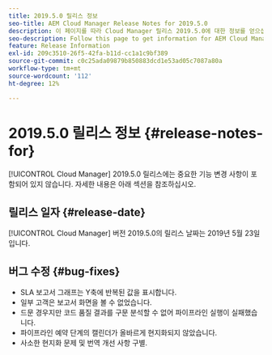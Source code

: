 ```yaml
---
title: 2019.5.0 릴리스 정보
seo-title: AEM Cloud Manager Release Notes for 2019.5.0
description: 이 페이지를 따라 Cloud Manager 릴리스 2019.5.0에 대한 정보를 얻으십시오.
seo-description: Follow this page to get information for AEM Cloud Manager Release 2019.5.0.
feature: Release Information
exl-id: 209c3510-26f5-42fa-b11d-cc1a1c9bf389
source-git-commit: c0c25ada09879b850883dcd1e53ad05c7087a80a
workflow-type: tm+mt
source-wordcount: '112'
ht-degree: 12%

---
```


# 2019.5.0 릴리스 정보 {#release-notes-for}

[!UICONTROL Cloud Manager] 2019.5.0 릴리스에는 중요한 기능 변경 사항이 포함되어 있지 않습니다. 자세한 내용은 아래 섹션을 참조하십시오.

## 릴리스 일자 {#release-date}

[!UICONTROL Cloud Manager] 버전 2019.5.0의 릴리스 날짜는 2019년 5월 23일입니다.


## 버그 수정 {#bug-fixes}

* SLA 보고서 그래프는 Y축에 반복된 값을 표시합니다.
* 일부 고객은 보고서 화면을 볼 수 없었습니다.
* 드문 경우지만 코드 품질 결과를 구문 분석할 수 없어 파이프라인 실행이 실패했습니다.
* 파이프라인 예약 단계의 캘린더가 올바르게 현지화되지 않았습니다.
* 사소한 현지화 문제 및 번역 개선 사항 구별.
